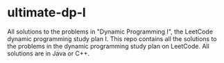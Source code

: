 # ultimate-dp-I
All solutions to the problems in "Dynamic Programming I", the LeetCode dynamic programming study plan I. This repo contains all the solutions to the problems in the dynamic programming study plan on LeetCode. All solutions are in Java or C++.
